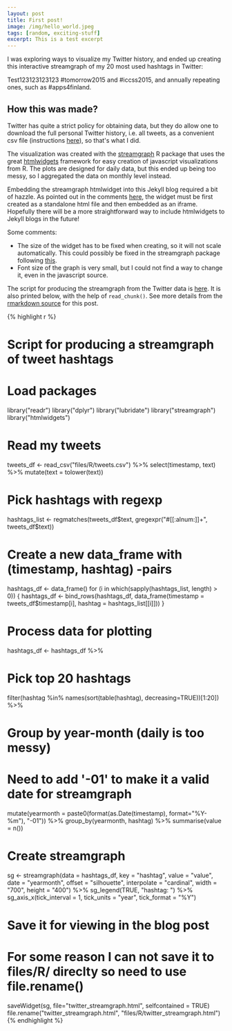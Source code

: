 ```yaml
---
layout: post
title: First post!
image: /img/hello_world.jpeg
tags: [random, exciting-stuff]
excerpt: This is a test excerpt
---
```


I was exploring ways to visualize my Twitter history, and ended up creating this interactive streamgraph of my 20 most used hashtags in Twitter:

Test123123123123 #tomorrow2015 and #iccss2015, and annually repeating ones, such as #apps4finland.

## How this was made?

Twitter has quite a strict policy for obtaining data, but they do allow one to download the full personal Twitter history, i.e. all tweets, as a convenient csv file (instructions [here](https://support.twitter.com/articles/20170160)), so that's what I did.

The visualization was created with the [streamgraph](http://rud.is/b/2015/02/15/introducing-the-streamgraph-htmlwidget-r-pacakge/) R package that uses the great [htmlwidgets](http://www.htmlwidgets.org/) framework for easy creation of javascript visualizations from R. The plots are designed for daily data, but this ended up being too messy, so I aggregated the data on monthly level instead.

Embedding the streamgraph htmlwidget into this Jekyll blog required a bit of hazzle. As pointed out in the comments [here](http://blog.revolutionanalytics.com/2015/07/streamgraphs-in-r.html), the widget must be first created as a standalone html file and then embedded as an iframe. Hopefully there will be a more straightforward way to include htmlwidgets to Jekyll blogs in the future!

Some comments:

* The size of the widget has to be fixed when creating, so it will not scale automatically. This could possibly be fixed in the streamgraph package following [this](http://www.htmlwidgets.org/develop_sizing.html).
* Font size of the graph is very small, but I could not find a way to change it, even in the javascript source. 

The script for producing the streamgraph from the Twitter data is [here](/files/R/twitter_streamgraph.R). It is also printed below, with the help of `read_chunk()`. See more details from the [rmarkdown source](/blog/_R/2015-08-22-twitter-streamgraph.Rmd) for this post.





{% highlight r %}
# Script for producing a streamgraph of tweet hashtags

# Load packages
library("readr")
library("dplyr")
library("lubridate")
library("streamgraph")
library("htmlwidgets")

# Read my tweets
tweets_df <- read_csv("files/R/tweets.csv") %>%
  select(timestamp, text) %>%
  mutate(text = tolower(text))

# Pick hashtags with regexp
hashtags_list <- regmatches(tweets_df$text, gregexpr("#[[:alnum:]]+", tweets_df$text))

# Create a new data_frame with (timestamp, hashtag) -pairs
hashtags_df <- data_frame()
for (i in which(sapply(hashtags_list, length) > 0)) {
  hashtags_df <- bind_rows(hashtags_df, data_frame(timestamp = tweets_df$timestamp[i],
                                                   hashtag = hashtags_list[[i]]))
}

# Process data for plotting
hashtags_df <- hashtags_df %>%
  # Pick top 20 hashtags
  filter(hashtag %in% names(sort(table(hashtag), decreasing=TRUE))[1:20]) %>%
  # Group by year-month (daily is too messy)
  # Need to add '-01' to make it a valid date for streamgraph
  mutate(yearmonth = paste0(format(as.Date(timestamp), format="%Y-%m"), "-01")) %>%
  group_by(yearmonth, hashtag) %>%
  summarise(value = n())

# Create streamgraph
sg <- streamgraph(data = hashtags_df, key = "hashtag", value = "value", date = "yearmonth",
                 offset = "silhouette", interpolate = "cardinal",
                 width = "700", height = "400") %>%
  sg_legend(TRUE, "hashtag: ") %>%
  sg_axis_x(tick_interval = 1, tick_units = "year", tick_format = "%Y")

# Save it for viewing in the blog post
# For some reason I can not save it to files/R/ direclty so need to use file.rename()
saveWidget(sg, file="twitter_streamgraph.html", selfcontained = TRUE)
file.rename("twitter_streamgraph.html", "files/R/twitter_streamgraph.html")
{% endhighlight %}





